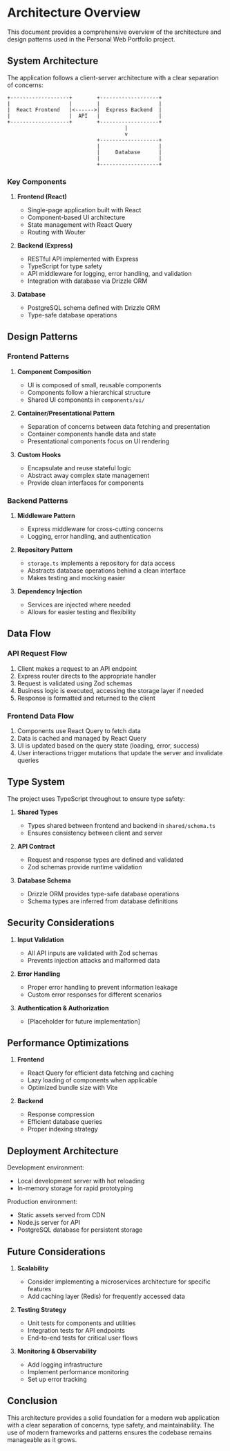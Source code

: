 # Architecture Overview

This document provides a comprehensive overview of the architecture and design patterns used in the Personal Web Portfolio project.

## System Architecture

The application follows a client-server architecture with a clear separation of concerns:

```
+-------------------+        +-------------------+
|                   |        |                   |
|  React Frontend   |<------>|  Express Backend  |
|                   |  API   |                   |
+-------------------+        +-------------------+
                                      |
                                      v
                             +-------------------+
                             |                   |
                             |     Database      |
                             |                   |
                             +-------------------+
```

### Key Components

1. **Frontend (React)**

   - Single-page application built with React
   - Component-based UI architecture
   - State management with React Query
   - Routing with Wouter

2. **Backend (Express)**

   - RESTful API implemented with Express
   - TypeScript for type safety
   - API middleware for logging, error handling, and validation
   - Integration with database via Drizzle ORM

3. **Database**
   - PostgreSQL schema defined with Drizzle ORM
   - Type-safe database operations

## Design Patterns

### Frontend Patterns

1. **Component Composition**

   - UI is composed of small, reusable components
   - Components follow a hierarchical structure
   - Shared UI components in `components/ui/`

2. **Container/Presentational Pattern**

   - Separation of concerns between data fetching and presentation
   - Container components handle data and state
   - Presentational components focus on UI rendering

3. **Custom Hooks**
   - Encapsulate and reuse stateful logic
   - Abstract away complex state management
   - Provide clean interfaces for components

### Backend Patterns

1. **Middleware Pattern**

   - Express middleware for cross-cutting concerns
   - Logging, error handling, and authentication

2. **Repository Pattern**

   - `storage.ts` implements a repository for data access
   - Abstracts database operations behind a clean interface
   - Makes testing and mocking easier

3. **Dependency Injection**
   - Services are injected where needed
   - Allows for easier testing and flexibility

## Data Flow

### API Request Flow

1. Client makes a request to an API endpoint
2. Express router directs to the appropriate handler
3. Request is validated using Zod schemas
4. Business logic is executed, accessing the storage layer if needed
5. Response is formatted and returned to the client

### Frontend Data Flow

1. Components use React Query to fetch data
2. Data is cached and managed by React Query
3. UI is updated based on the query state (loading, error, success)
4. User interactions trigger mutations that update the server and invalidate queries

## Type System

The project uses TypeScript throughout to ensure type safety:

1. **Shared Types**

   - Types shared between frontend and backend in `shared/schema.ts`
   - Ensures consistency between client and server

2. **API Contract**

   - Request and response types are defined and validated
   - Zod schemas provide runtime validation

3. **Database Schema**
   - Drizzle ORM provides type-safe database operations
   - Schema types are inferred from database definitions

## Security Considerations

1. **Input Validation**

   - All API inputs are validated with Zod schemas
   - Prevents injection attacks and malformed data

2. **Error Handling**

   - Proper error handling to prevent information leakage
   - Custom error responses for different scenarios

3. **Authentication & Authorization**
   - [Placeholder for future implementation]

## Performance Optimizations

1. **Frontend**

   - React Query for efficient data fetching and caching
   - Lazy loading of components when applicable
   - Optimized bundle size with Vite

2. **Backend**
   - Response compression
   - Efficient database queries
   - Proper indexing strategy

## Deployment Architecture

Development environment:

- Local development server with hot reloading
- In-memory storage for rapid prototyping

Production environment:

- Static assets served from CDN
- Node.js server for API
- PostgreSQL database for persistent storage

## Future Considerations

1. **Scalability**

   - Consider implementing a microservices architecture for specific features
   - Add caching layer (Redis) for frequently accessed data

2. **Testing Strategy**

   - Unit tests for components and utilities
   - Integration tests for API endpoints
   - End-to-end tests for critical user flows

3. **Monitoring & Observability**
   - Add logging infrastructure
   - Implement performance monitoring
   - Set up error tracking

## Conclusion

This architecture provides a solid foundation for a modern web application with a clear separation of concerns, type safety, and maintainability. The use of modern frameworks and patterns ensures the codebase remains manageable as it grows.
